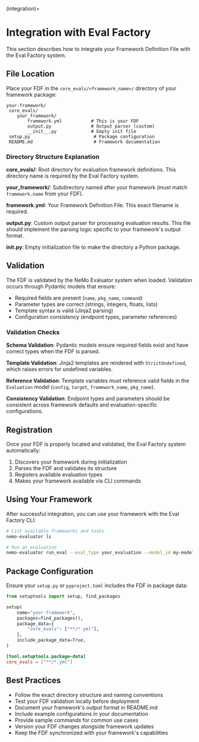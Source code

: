(integration)=

# Integration with Eval Factory

This section describes how to integrate your Framework Definition File with the Eval Factory system.

## File Location

Place your FDF in the `core_evals/<framework_name>/` directory of your framework package:

```
your-framework/
 core_evals/
    your_framework/
        framework.yml           # This is your FDF
        output.py               # Output parser (custom)
        __init__.py             # Empty init file
 setup.py                        # Package configuration
 README.md                       # Framework documentation
```

### Directory Structure Explanation

**core_evals/**: Root directory for evaluation framework definitions. This directory name is required by the Eval Factory system.

**your_framework/**: Subdirectory named after your framework (must match `framework.name` from your FDF).

**framework.yml**: Your Framework Definition File. This exact filename is required.

**output.py**: Custom output parser for processing evaluation results. This file should implement the parsing logic specific to your framework's output format.

**__init__.py**: Empty initialization file to make the directory a Python package.

## Validation

The FDF is validated by the NeMo Evaluator system when loaded. Validation occurs through Pydantic models that ensure:

- Required fields are present (`name`, `pkg_name`, `command`)
- Parameter types are correct (strings, integers, floats, lists)
- Template syntax is valid (Jinja2 parsing)
- Configuration consistency (endpoint types, parameter references)

### Validation Checks

**Schema Validation**: Pydantic models ensure required fields exist and have correct types when the FDF is parsed.

**Template Validation**: Jinja2 templates are rendered with `StrictUndefined`, which raises errors for undefined variables.

**Reference Validation**: Template variables must reference valid fields in the `Evaluation` model (`config`, `target`, `framework_name`, `pkg_name`).

**Consistency Validation**: Endpoint types and parameters should be consistent across framework defaults and evaluation-specific configurations.

## Registration

Once your FDF is properly located and validated, the Eval Factory system automatically:

1. Discovers your framework during initialization
2. Parses the FDF and validates its structure
3. Registers available evaluation types
4. Makes your framework available via CLI commands

## Using Your Framework

After successful integration, you can use your framework with the Eval Factory CLI:

```bash
# List available frameworks and tasks
nemo-evaluator ls

# Run an evaluation
nemo-evaluator run_eval --eval_type your_evaluation --model_id my-model ...
```

## Package Configuration

Ensure your `setup.py` or `pyproject.toml` includes the FDF in package data:

```python
from setuptools import setup, find_packages

setup(
    name="your-framework",
    packages=find_packages(),
    package_data={
        "core_evals": ["**/*.yml"],
    },
    include_package_data=True,
)
```

```toml
[tool.setuptools.package-data]
core_evals = ["**/*.yml"]
```

## Best Practices

- Follow the exact directory structure and naming conventions
- Test your FDF validation locally before deployment
- Document your framework's output format in README.md
- Include example configurations in your documentation
- Provide sample commands for common use cases
- Version your FDF changes alongside framework updates
- Keep the FDF synchronized with your framework's capabilities

